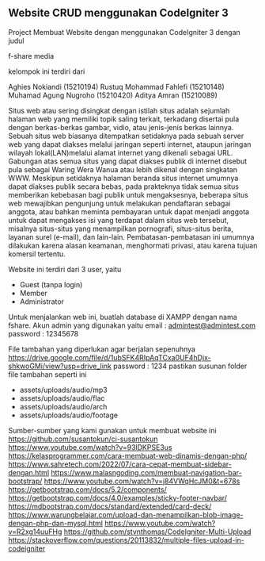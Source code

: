 ## Website CRUD menggunakan CodeIgniter 3

Project Membuat Website dengan menggunakan CodeIgniter 3 dengan judul

f-share media

kelompok ini terdiri dari 

Aghies Nokiandi                 (15210194)
Rustuq Mohammad Fahlefi       	(15210148)
Muhamad Agung Nugroho          	(15210420)
Aditya Amran		         	(15210089)

Situs web atau sering disingkat dengan istilah situs adalah sejumlah halaman web yang memiliki topik saling terkait, terkadang disertai pula dengan berkas-berkas gambar, vidio, atau jenis-jenis berkas lainnya. Sebuah situs web biasanya ditempatkan setidaknya pada sebuah server web yang dapat diakses melalui jaringan seperti internet, ataupun jaringan wilayah lokal(LAN)melalui alamat internet yang dikenali sebagai URL. Gabungan atas semua situs yang dapat diakses publik di internet disebut pula sebagai Waring Wera Wanua atau lebih dikenal dengan singkatan WWW. Meskipun setidaknya halaman beranda situs internet umumnya dapat diakses publik secara bebas, pada prakteknya tidak semua situs memberikan kebebasan bagi publik untuk mengaksesnya, beberapa situs web mewajibkan pengunjung untuk melakukan pendaftaran sebagai anggota, atau bahkan meminta pembayaran untuk dapat menjadi anggota untuk dapat mengakses isi yang terdapat dalam situs web tersebut, misalnya situs-situs yang menampilkan pornografi, situs-situs berita, layanan surel (e-mail), dan lain-lain. Pembatasan-pembatasan ini umumnya dilakukan karena alasan keamanan, menghormati privasi, atau karena tujuan komersil tertentu.

Website ini terdiri dari 3 user, yaitu 
- Guest (tanpa login)
- Member
- Administrator

Untuk menjalankan web ini, buatlah database di XAMPP dengan nama fshare.
Akun admin yang digunakan yaitu
email    : admintest@admintest.com 
password : 12345678

File tambahan yang diperlukan agar berjalan sepenuhnya
https://drive.google.com/file/d/1ubSFK4RIpAqTCxa0UF4hDjx-shkwoGMi/view?usp=drive_link
password : 1234
pastikan susunan folder file tambahan seperti ini
- assets/uploads/audio/mp3
- assets/uploads/audio/flac
- assets/uploads/audio/arch
- assets/uploads/audio/footage

Sumber-sumber yang kami gunakan untuk membuat website ini
https://github.com/susantokun/ci-susantokun
https://www.youtube.com/watch?v=93lDKPSE3us
https://kelasprogrammer.com/cara-membuat-web-dinamis-dengan-php/
https://www.sahretech.com/2022/07/cara-cepat-membuat-sidebar-dengan.html
https://www.malasngoding.com/membuat-navigation-bar-bootstrap/
https://www.youtube.com/watch?v=j84VWqHcJM0&t=678s
https://getbootstrap.com/docs/5.2/components/
https://getbootstrap.com/docs/4.0/examples/sticky-footer-navbar/
https://mdbootstrap.com/docs/standard/extended/card-deck/
https://www.warungbelajar.com/upload-dan-menampilkan-blob-image-dengan-php-dan-mysql.html
https://www.youtube.com/watch?v=R2xg14uuFHg
https://github.com/stvnthomas/CodeIgniter-Multi-Upload
https://stackoverflow.com/questions/20113832/multiple-files-upload-in-codeigniter
